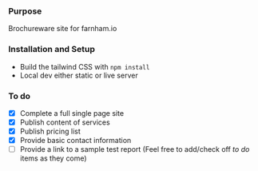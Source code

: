 ### Purpose
Brochureware site for farnham.io

### Installation and Setup
- Build the tailwind CSS with `npm install`
- Local dev either static or live server

### To do
- [x] Complete a full single page site
- [x] Publish content of services
- [x] Publish pricing list
- [x] Provide basic contact information
- [ ] Provide a link to a sample test report
(Feel free to add/check off *to do* items as they come)
